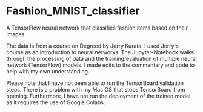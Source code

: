 # Fashion_MNIST_classifier
A TensorFlow neural network that classifies fashion items based on their images. 

The data is from a course on Degreed by Jerry Kurata. I used Jerry's course as an introduction to neural networks. The Jupyter-Notebook walks through the processing of data and the training/evaluation of multiple neural network (TensorFlow) models. I made edits to the commentary and code to help with my own understanding. 

Please note that I have not been able to run the TensorBoard validation steps. There is a problem with my Mac OS that stops TensorBoard from opening. Furthermore, I have not run the deployment of the trained model as it requires the use of Google Colabs.
